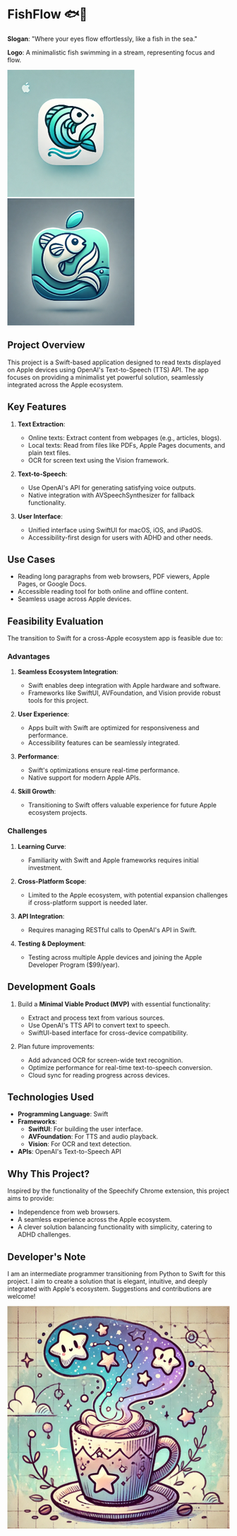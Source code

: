 # FishFlow 🐟💨

**Slogan**: "Where your eyes flow effortlessly, like a fish in the sea."

**Logo**: A minimalistic fish swimming in a stream, representing focus and flow.

<img title="" src="concepts/logo_2.jpg" alt="FishFlow Logo" width="288"><img title="" src="./concepts/logo_1.jpg" alt="FishFlow Logo" width="288">

## Project Overview

This project is a Swift-based application designed to read texts displayed on Apple devices using OpenAI's Text-to-Speech (TTS) API. The app focuses on providing a minimalist yet powerful solution, seamlessly integrated across the Apple ecosystem.

## Key Features

1. **Text Extraction**:
   
   - Online texts: Extract content from webpages (e.g., articles, blogs).
   - Local texts: Read from files like PDFs, Apple Pages documents, and plain text files.
   - OCR for screen text using the Vision framework.

2. **Text-to-Speech**:
   
   - Use OpenAI's API for generating satisfying voice outputs.
   - Native integration with AVSpeechSynthesizer for fallback functionality.

3. **User Interface**:
   
   - Unified interface using SwiftUI for macOS, iOS, and iPadOS.
   - Accessibility-first design for users with ADHD and other needs.

## Use Cases

- Reading long paragraphs from web browsers, PDF viewers, Apple Pages, or Google Docs.
- Accessible reading tool for both online and offline content.
- Seamless usage across Apple devices.

## Feasibility Evaluation

The transition to Swift for a cross-Apple ecosystem app is feasible due to:

### **Advantages**

1. **Seamless Ecosystem Integration**:
   
   - Swift enables deep integration with Apple hardware and software.
   - Frameworks like SwiftUI, AVFoundation, and Vision provide robust tools for this project.

2. **User Experience**:
   
   - Apps built with Swift are optimized for responsiveness and performance.
   - Accessibility features can be seamlessly integrated.

3. **Performance**:
   
   - Swift's optimizations ensure real-time performance.
   - Native support for modern Apple APIs.

4. **Skill Growth**:
   
   - Transitioning to Swift offers valuable experience for future Apple ecosystem projects.

### **Challenges**

1. **Learning Curve**:
   
   - Familiarity with Swift and Apple frameworks requires initial investment.

2. **Cross-Platform Scope**:
   
   - Limited to the Apple ecosystem, with potential expansion challenges if cross-platform support is needed later.

3. **API Integration**:
   
   - Requires managing RESTful calls to OpenAI's API in Swift.

4. **Testing & Deployment**:
   
   - Testing across multiple Apple devices and joining the Apple Developer Program ($99/year).

## Development Goals

1. Build a **Minimal Viable Product (MVP)** with essential functionality:
   
   - Extract and process text from various sources.
   - Use OpenAI's TTS API to convert text to speech.
   - SwiftUI-based interface for cross-device compatibility.

2. Plan future improvements:
   
   - Add advanced OCR for screen-wide text recognition.
   - Optimize performance for real-time text-to-speech conversion.
   - Cloud sync for reading progress across devices.

## Technologies Used

- **Programming Language**: Swift
- **Frameworks**:
  - **SwiftUI**: For building the user interface.
  - **AVFoundation**: For TTS and audio playback.
  - **Vision**: For OCR and text detection.
- **APIs**: OpenAI's Text-to-Speech API

## Why This Project?

Inspired by the functionality of the Speechify Chrome extension, this project aims to provide:

- Independence from web browsers.
- A seamless experience across the Apple ecosystem.
- A clever solution balancing functionality with simplicity, catering to ADHD challenges.

## Developer's Note

I am an intermediate programmer transitioning from Python to Swift for this project. I aim to create a solution that is elegant, intuitive, and deeply integrated with Apple's ecosystem. Suggestions and contributions are welcome!

![FishFlow Logo](./concepts/star_latte_2.jpg)
